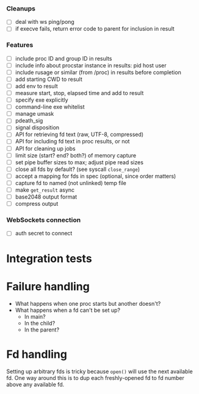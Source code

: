 ### Cleanups

- [ ] deal with ws ping/pong
- [ ] if execve fails, return error code to parent for inclusion in result

### Features

- [ ] include proc ID and group ID in results
- [ ] include info about procstar instance in results: pid host user
- [ ] include rusage or similar (from /proc) in results before completion
- [ ] add starting CWD to result
- [ ] add env to result
- [ ] measure start, stop, elapsed time and add to result
- [ ] specify exe explicitly
- [ ] command-line exe whitelist
- [ ] manage umask
- [ ] pdeath_sig
- [ ] signal disposition
- [ ] API for retrieving fd text (raw, UTF-8, compressed)
- [ ] API for including fd text in proc results, or not
- [ ] API for cleaning up jobs
- [ ] limit size (start? end? both?) of memory capture
- [ ] set pipe buffer sizes to max; adjust pipe read sizes
- [ ] close all fds by default?  (see syscall `close_range`)
- [ ] accept a mapping for fds in spec (optional, since order matters)
- [ ] capture fd to named (not unlinked) temp file
- [ ] make `get_result` async
- [ ] base2048 output format
- [ ] compress output

### WebSockets connection

- [ ] auth secret to connect


# Integration tests


# Failure handling

- What happens when one proc starts but another doesn't?
- What happens when a fd can't be set up?
  - In main?
  - In the child?
  - In the parent?


# Fd handling

Setting up arbitrary fds is tricky because `open()` will use the next available
fd.  One way around this is to dup each freshly-opened fd to fd number above any
available fd.


